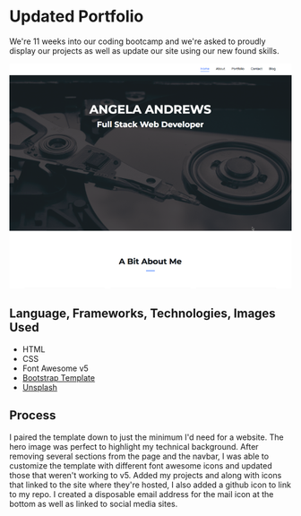 # Updated Portfolio

We're 11 weeks into our coding bootcamp and we're asked to proudly display our projects as well as update our site using our new found skills.

![ScreenPrint](screenprint.png)

## Language, Frameworks, Technologies, Images Used
- HTML
- CSS
- Font Awesome v5
- [Bootstrap Template](https://colorlib.com/wp/template/creative-agency/)
- [Unsplash](https://unsplash.com/photos/1iVKwElWrPA)

## Process

I paired the template down to just the minimum I'd need for a website. The hero image was perfect to highlight my technical background. After removing several sections from the page and the navbar, I was able to customize the template with different font awesome icons and updated those that weren't working to v5. Added my projects and along with icons that linked to the site where they're hosted, I also added a github icon to link to my repo. I created a disposable email address for the mail icon at the bottom as well as linked to social media sites.

 


